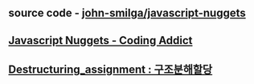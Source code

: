 ## source code - [john-smilga/javascript-nuggets](https://github.com/john-smilga/javascript-nuggets)

## [Javascript Nuggets - Coding Addict](https://www.youtube.com/playlist?list=PLnHJACx3NwAfRUcuKaYhZ6T5NRIpzgNGJ)

## [Destructuring_assignment : 구조분해할당](https://developer.mozilla.org/ko/docs/Web/JavaScript/Reference/Operators/Destructuring_assignment)
